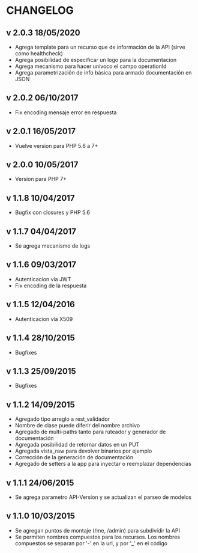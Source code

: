 # CHANGELOG
## v 2.0.3 18/05/2020
 * Agrega template para un recurso que de información de la API (sirve como healthcheck)
 * Agrega posibilidad de especificar un logo para la documentacion
 * Agrega mecanismo para hacer univoco el campo operationId
 * Agrega parametrización de info básica para armado documentación en JSON

## v 2.0.2 06/10/2017
 * Fix encoding mensaje error en respuesta

## v 2.0.1 16/05/2017
 * Vuelve version para PHP 5.6 a 7+

## v 2.0.0 10/05/2017
 * Version para PHP 7+
 
## v 1.1.8 10/04/2017
 * Bugfix con closures y PHP 5.6

## v 1.1.7 04/04/2017
 * Se agrega mecanismo de logs

## v 1.1.6 09/03/2017
 * Autenticacion via JWT
 * Fix encoding de la respuesta

## v 1.1.5 12/04/2016
 * Autenticacion via X509

## v 1.1.4 28/10/2015
 * Bugfixes
    
## v 1.1.3 25/09/2015
 * Bugfixes

## v 1.1.2 14/09/2015
 * Agregado tipo arreglo a rest_validador
 * Nombre de clase puede diferir del nombre archivo
 * Agregado de multi-paths tanto para ruteador y generador de documentación
 * Agregada posibilidad de retornar datos en un PUT
 * Agregada vista_raw para devolver binarios por ejemplo
 * Corrección de la generación de documentación
 * Agregado de setters a la app para inyectar o reemplazar dependencias
 
## v 1.1.1 24/06/2015
 * Se agrega parametro API-Version y se actualizan el parseo de modelos
 
## v 1.1.0 10/03/2015
 * Se agregan puntos de montaje (/me, /admin) para subdividir la API
 * Se permiten nombres compuestos para los recursos. Los nombres compuestos se separan por '-' en la url, y por '_' en el código
